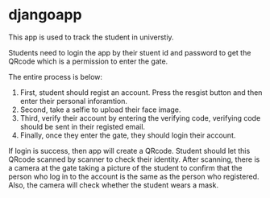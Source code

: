 # djangoapp

This app is used to track the student in universtiy.

Students need to login the app by their stuent id and password to get the QRcode which is a permission to enter the gate.

The entire process is below:
1. First, student should regist an account. Press the resgist button and then enter their personal inforamtion.
2. Second, take a selfie to upload their face image.
3. Third, verify their account by entering the verifying code, verifying code should be sent in their registed email.
4. Finally, once they enter the gate, they should login their account.

If login is success, then app will create a QRcode. Student should let this QRcode scanned by scanner to check their identity.
After scanning, there is a camera at the gate taking a picture of the student to confirm that the person who log in to the account is the same as the person who registered.
Also, the camera will check whether the student wears a mask.


